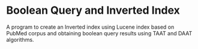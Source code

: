 # Boolean Query and Inverted Index
A program to create an Inverted index using Lucene index based on PubMed corpus and obtaining boolean query results using TAAT and DAAT algorithms.

